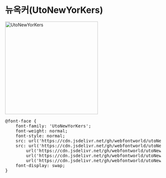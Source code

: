 # 뉴옥커(UtoNewYorKers)

<a href="https://wess.tistory.com" target="_blank">
    <img src="https://webfontworld.github.io/utoNewyorkers/UtoNewYorKers.jpg" alt="UtoNewYorKers" style="width:300px">
</a>

<pre>
@font-face {
    font-family: 'UtoNewYorKers';
    font-weight: normal;
    font-style: normal;
    src: url('https://cdn.jsdelivr.net/gh/webfontworld/utoNewyorkers/UtoNewYorKers.eot');
    src: url('https://cdn.jsdelivr.net/gh/webfontworld/utoNewyorkers/UtoNewYorKers.eot?#iefix') format('embedded-opentype'),
        url('https://cdn.jsdelivr.net/gh/webfontworld/utoNewyorkers/UtoNewYorKers.woff2') format('woff2'),
        url('https://cdn.jsdelivr.net/gh/webfontworld/utoNewyorkers/UtoNewYorKers.woff') format('woff'),
        url('https://cdn.jsdelivr.net/gh/webfontworld/utoNewyorkers/UtoNewYorKers.ttf') format("truetype");
    font-display: swap;
}
</pre>
